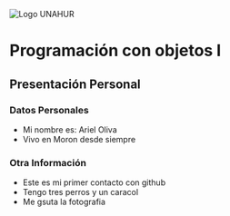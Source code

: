 ![Logo UNAHUR](./UNAHUR.png)

# Programación con objetos I
## Presentación Personal

### Datos Personales
- Mi nombre es: Ariel Oliva 
- Vivo en Moron desde siempre


### Otra Información
- Este es mi primer contacto con github
- Tengo tres perros y un caracol
- Me gsuta la fotografia

